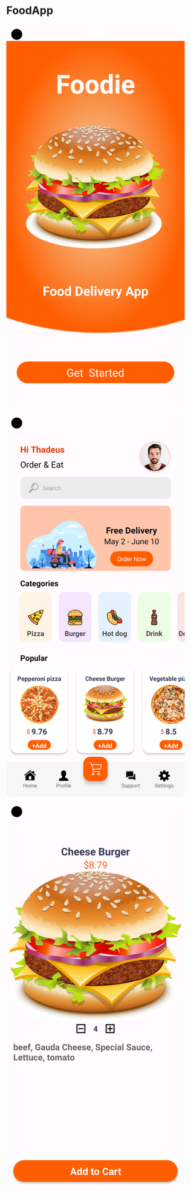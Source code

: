 # FoodApp
![IntoActivity](/IntroActivity.png "Optional title")
![IntoActivity](/MainActivity.png "Optional title")
![IntoActivity](/ShowDetailActivity.png "Optional title")